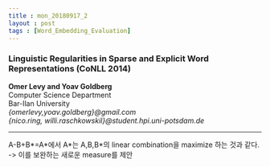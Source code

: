 ```yaml
---
title : mon_20180917_2
layout : post
tags : [Word_Embedding_Evaluation]
---
```


<h3>Linguistic Regularities in Sparse and Explicit Word Representations (CoNLL 2014)</h3>


<p>
<b>Omer Levy and Yoav Goldberg  </b><br/>
Computer Science Department  <br/>
Bar-Ilan University <br/>
<em>{omerlevy,yoav.goldberg}@gmail.com </em> <br/>
<em>{nico.ring, willi.raschkowskil}@student.hpi.uni-potsdam.de </em></p>

<hr />
<p>
A-B+B*=A*에서 A*는 A,B,B*의 linear combination을 maximize 하는 것과 같다. -> 이를 보완하는 새로운 measure를 제안
</p>